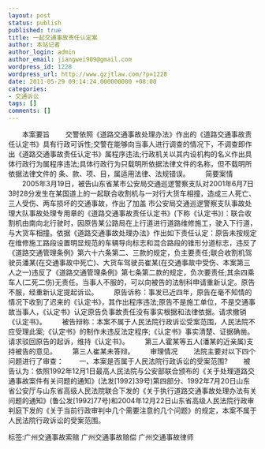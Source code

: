 ```yaml
---
layout: post
status: publish
published: true
title: 一起交通事故责任认定案
author: 本站记者
author_login: admin
author_email: jiangwei909@gmail.com
wordpress_id: 1228
wordpress_url: http://www.gzjtlaw.com/?p=1228
date: 2011-05-29 09:14:24.000000000 +08:00
categories:
- 交通诉讼
tags: []
comments: []
---
```

　　本案要旨　　交警依照《道路交通事故处理办法》作出的《道路交通事故责任认定书》具有行政可诉性;交警在能够向当事人进行调查的情况下，不调查即作出《道路交通事故责任认定书》属程序违法;行政机关以其内设机构的名义作出具体行政行为属程序违法;具体行政行为只载明所依据法律文件的名称，但不载明所依据法律文件的 条、款、项、目，属适用法律、法规错误。　　简要案情　　2005年3月19日，被告山东省某市公安局交通巡逻警察支队对2001年6月7日3时28分发生在某国道上的一起联合收割机与一对行大货车相撞，造成三人死亡、三人受伤、两车损坏的交通事故，作出了加盖 市公安局交通巡逻警察支队事故处理大队事故处理专用章的《道路交通事故责任认定书》(下称《认定书》)：联合收割机由南向北行驶时，因原告某公路局在上行道进行道路维修施工，驶入下行道，与大货车相撞。依据《道路交通事故处理办法》作出如下责任认定：原告未按规定在维修施工路段设置明显规范的车辆导向标志和混合路段的锥形分道标志，违反了《道路交通管理条例》第六十六条第二、三款的规定，负主要责任;联合收割机驾驶员潘某(在交通事故中死亡)、大货车驾驶员崔某(在交通事故中受伤、本案第三人之一)违反了《道路交通管理条例》第七条第二款的规定，负次要责任;其余四乘车人(二死二伤)无责任。当事人不服的，可以向被告的法制科申请重新认定。原告不服，经重新认定提起诉讼。　　原告诉称：事发已近四年，原告在毫不知情的情况下收到了迟来的《认定书》，其作出程序违法;原告不是施工单位，不是交通事故当事人，《认定书》认定原告负事故责任没有事实根据和法律依据。请求撤销《认定书》。　　被告辩称：本案不属于人民法院行政诉讼受案范围，人民法院不应受理此案;《认定书》的制作未违反法定程序;《认定书》事实清楚、证据确凿。请求驳回原告的起诉，维持《认定书》。　　第三人霍某等五人(潘某的近亲属)支持被告的意见。　　第三人崔某未答辩。　　审理情况　　法院主要对以下四个问题进行了审查：　　一、本案是否属于人民法院行政诉讼的受案范围?　　被告认为：依照1992年12月1日最高人民法院与公安部联合颁布的《关于处理道路交通事故案件有关问题的通知》(法发[1992]39号)第四部分、1992年7月20日山东省公安厅与山东省高级人民法院联合下发的《关于执行道路交通事故处理办法有关问题的通知》(鲁公发[1992]77号)和2004年12月22日山东省高级人民法院行政审判庭下发的《关于当前行政审判中几个需要注意的几个问题》的规定，本案不属于人民法院行政诉讼的受案范围。标签:广州交通事故索赔 广州交通事故赔偿 广州交通事故律师
